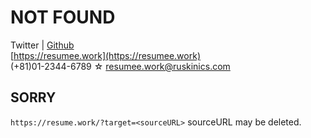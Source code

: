 # NOT FOUND
Twitter | [Github](https://github.com/nontan18)  
[https://resumee.work](https://resumee.work)  
(+81)01-2344-6789 ☆ resumee.work@ruskinics.com  

## SORRY
```https://resume.work/?target=<sourceURL>``` sourceURL may be deleted.
